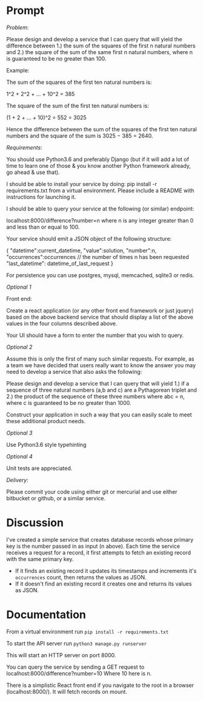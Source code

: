# Prompt

*Problem*:

Please design and develop a service that I can query that will yield the
difference between 1.) the sum of the squares of the first n natural
numbers and 2.) the square of the sum of the same first n natural numbers,
where n is guaranteed to be no greater than 100.

Example:

The sum of the squares of the first ten natural numbers is:

1^2 + 2^2 + ... + 10^2 = 385

The square of the sum of the first ten natural numbers is:

(1 + 2 + ... + 10)^2 = 552 = 3025

Hence the difference between the sum of the squares of the first ten
natural numbers and the square of the sum is 3025 − 385 = 2640.

*Requirements*:

You should use Python3.6 and preferably Django (but if it will
add a lot of time to learn one of those & you know another Python framework
already, go ahead & use that).

I should be able to install your service by doing: pip install -r
requirements.txt from a virtual environment. Please include a README
with instructions for launching it.

I should be able to query your service at the following (or similar) endpoint:

localhost:8000/difference?number=n where n is any integer greater than 0
and less than or equal to 100.

Your service should emit a JSON object of the following structure:

{
"datetime":current_datetime,
"value":solution,
"number":n,
"occurrences":occurrences // the number of times n has been requested
"last_datetime": datetime_of_last_request
}

For persistence you can use postgres, mysql, memcached,
sqlite3 or redis.

*Optional 1*

Front end:

Create a react application (or any other front end framework or just
jquery) based on the above backend service that should display a list of
the above values in the four columns described above.

Your UI should have a form to enter the number that you wish to query.

*Optional 2*

Assume this is only the first of many such similar requests. For example, as a team we have decided that users really want to know the answer you may need to develop a service that also asks the following:

Please design and develop a service that I can query that will yield 1.) if a sequence of three natural numbers (a,b and c) are a Pythagorean triplet and 2.) the product of the sequence of these three numbers where abc = n, where c is guaranteed to be no greater than 1000.

Construct your application in such a way that you can easily scale to meet these additional product needs.

*Optional 3*

Use Python3.6 style typehinting


*Optional 4*

Unit tests are appreciated.

*Delivery*:

Please commit your code using either git or mercurial and use either
bitbucket or github, or a similar service.

# Discussion

I've created a simple service that creates database records whose primary key is the number passed in as input (n above).
Each time the service receives a request for a record, it first attempts to fetch an existing record with the same primary key.
- If it finds an existing record it updates its timestamps and increments it's `occurrences` count, then returns the values as JSON.
- If it doesn't find an existing record it creates one and returns its values as JSON.

# Documentation

From a virtual environment run `pip install -r requirements.txt`

To start the API server run `python3 manage.py runserver`

This will start an HTTP server on port 8000.

You can query the service by sending a GET request to localhost:8000/difference?number=10
Where 10 here is n.

There is a simplistic React front end if you navigate to the root in a browser (localhost:8000/). It will fetch records on mount.
